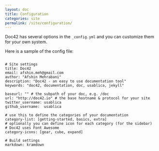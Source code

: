```yaml
---
layout: doc
title: Configuration
categories: site
permalink: /site/configuration/
---
```


<p>Doc42 has several options in the <code>_config.yml</code> and you can customize them for your own system.</p>

<p>
Here is a sample of the config file:
</p>

<pre class="code-example">
<code class="language-yml">
# Site settings
title: Doc42
email: afshin.meh@gmail.com
author: "Afshin Mehrabani"
description: "Doc42 - an easy to use documentation tool"
keywords: "doc42, documentation, doc, usablica, jekyll"

baseurl: "" # the subpath of your doc, e.g. /doc
url: "http://doc42.io" # the base hostname & protocol for your site
twitter_username: usablica
github_username:  usablica

# use this to define the categories of your documentation
category-list: [getting-started, basics, extra]
# optionally you can define icon for each category (for the sidebar)
# Doc42 uses Font Awesome
category-icons: [gear, cube, expand]

# Build settings
markdown: kramdown
</code>
